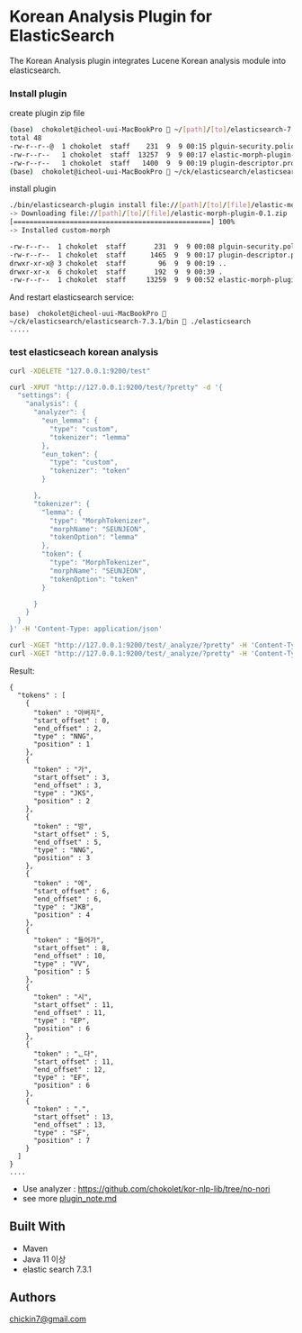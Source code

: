 Korean Analysis Plugin for ElasticSearch
==================================

The Korean Analysis plugin integrates Lucene Korean analysis module into elasticsearch.

### Install plugin

create plugin zip file

```bash
(base)  chokolet@icheol-uui-MacBookPro  ~/[path]/[to]/elasticsearch-7.3.1/zipfiles  ls -altr
total 48
-rw-r--r--@  1 chokolet  staff    231  9  9 00:15 plguin-security.policy
-rw-r--r--   1 chokolet  staff  13257  9  9 00:17 elastic-morph-plugin-0.1.jar
-rw-r--r--   1 chokolet  staff   1400  9  9 00:19 plugin-descriptor.properties
(base)  chokolet@icheol-uui-MacBookPro  ~/ck/elasticsearch/elasticsearch-7.3.1/zipfiles  zip elastic-morph-plugin-0.1.zip ./*
```

install plugin
```bash
./bin/elasticsearch-plugin install file://[path]/[to]/[file]/elastic-morph-plugin-0.1.zip
-> Downloading file://[path]/[to]/[file]/elastic-morph-plugin-0.1.zip
[=================================================] 100%
-> Installed custom-morph

-rw-r--r--  1 chokolet  staff       231  9  9 00:08 plguin-security.policy
-rw-r--r--  1 chokolet  staff      1465  9  9 00:17 plugin-descriptor.properties
drwxr-xr-x@ 3 chokolet  staff        96  9  9 00:19 ..
drwxr-xr-x  6 chokolet  staff       192  9  9 00:39 .
-rw-r--r--  1 chokolet  staff     13259  9  9 00:52 elastic-morph-plugin-0.1.jar

```

And restart elasticsearch service:
```
base)  chokolet@icheol-uui-MacBookPro  ~/ck/elasticsearch/elasticsearch-7.3.1/bin  ./elasticsearch
.....

```

### test elasticseach korean analysis

```bash
curl -XDELETE "127.0.0.1:9200/test"

curl -XPUT "http://127.0.0.1:9200/test/?pretty" -d '{
  "settings": {
    "analysis": {
      "analyzer": {
        "eun_lemma": {
          "type": "custom",
          "tokenizer": "lemma"
        },
        "eun_token": {
          "type": "custom",
          "tokenizer": "token"
        }

      },
      "tokenizer": {
        "lemma": {
          "type": "MorphTokenizer",
          "morphName": "SEUNJEON",
          "tokenOption": "lemma"
        },
        "token": {
          "type": "MorphTokenizer",
          "morphName": "SEUNJEON",
          "tokenOption": "token"
        }

      }
    }
  }
}' -H 'Content-Type: application/json'

curl -XGET "http://127.0.0.1:9200/test/_analyze/?pretty" -H 'Content-Type: application/json' -d '{ "analyzer": "eun_lemma", "text": "아버지가 방에 들어가신다." }'
curl -XGET "http://127.0.0.1:9200/test/_analyze/?pretty" -H 'Content-Type: application/json' -d '{ "analyzer": "eun_token", "text": "아버지가 방에 들어가신다." }'
```



Result:

```
{
  "tokens" : [
    {
      "token" : "아버지",
      "start_offset" : 0,
      "end_offset" : 2,
      "type" : "NNG",
      "position" : 1
    },
    {
      "token" : "가",
      "start_offset" : 3,
      "end_offset" : 3,
      "type" : "JKS",
      "position" : 2
    },
    {
      "token" : "방",
      "start_offset" : 5,
      "end_offset" : 5,
      "type" : "NNG",
      "position" : 3
    },
    {
      "token" : "에",
      "start_offset" : 6,
      "end_offset" : 6,
      "type" : "JKB",
      "position" : 4
    },
    {
      "token" : "들어가",
      "start_offset" : 8,
      "end_offset" : 10,
      "type" : "VV",
      "position" : 5
    },
    {
      "token" : "시",
      "start_offset" : 11,
      "end_offset" : 11,
      "type" : "EP",
      "position" : 6
    },
    {
      "token" : "ᆫ다",
      "start_offset" : 11,
      "end_offset" : 12,
      "type" : "EF",
      "position" : 6
    },
    {
      "token" : ".",
      "start_offset" : 13,
      "end_offset" : 13,
      "type" : "SF",
      "position" : 7
    }
  ]
}
....
```



- Use analyzer : https://github.com/chokolet/kor-nlp-lib/tree/no-nori
- see more [plugin_note.md](./plugin_note.md)




## Built With

- Maven 
- Java 11 이상
- elastic search 7.3.1




## Authors

chickin7@gmail.com